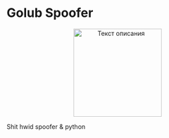 # Golub Spoofer
<p align="center">
  <img width="200" src="https://github.com/exebyt3/Golub-Spoofer/assets/70565397/3b2cc491-5537-434b-b56c-e9be421b951f" alt="Текст описания">
</p>
Shit hwid spoofer &amp; python
